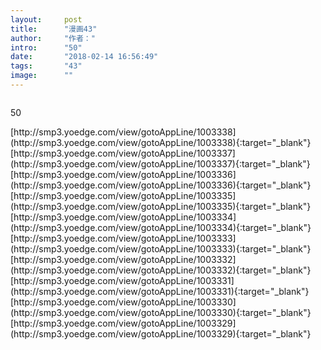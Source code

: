 ```yaml
---
layout:     post
title:      "漫画43"
author:     "作者："
intro:      "50"
date:       "2018-02-14 16:56:49"
tags:       "43"
image:      ""
---
```

<div style="text-align: center">
<p><img src=""/></p>
</div>
<p class="post-meta">
<span>50</span>
</p>
[http://smp3.yoedge.com/view/gotoAppLine/1003338](http://smp3.yoedge.com/view/gotoAppLine/1003338){:target="_blank"}
[http://smp3.yoedge.com/view/gotoAppLine/1003337](http://smp3.yoedge.com/view/gotoAppLine/1003337){:target="_blank"}
[http://smp3.yoedge.com/view/gotoAppLine/1003336](http://smp3.yoedge.com/view/gotoAppLine/1003336){:target="_blank"}
[http://smp3.yoedge.com/view/gotoAppLine/1003335](http://smp3.yoedge.com/view/gotoAppLine/1003335){:target="_blank"}
[http://smp3.yoedge.com/view/gotoAppLine/1003334](http://smp3.yoedge.com/view/gotoAppLine/1003334){:target="_blank"}
[http://smp3.yoedge.com/view/gotoAppLine/1003333](http://smp3.yoedge.com/view/gotoAppLine/1003333){:target="_blank"}
[http://smp3.yoedge.com/view/gotoAppLine/1003332](http://smp3.yoedge.com/view/gotoAppLine/1003332){:target="_blank"}
[http://smp3.yoedge.com/view/gotoAppLine/1003331](http://smp3.yoedge.com/view/gotoAppLine/1003331){:target="_blank"}
[http://smp3.yoedge.com/view/gotoAppLine/1003330](http://smp3.yoedge.com/view/gotoAppLine/1003330){:target="_blank"}
[http://smp3.yoedge.com/view/gotoAppLine/1003329](http://smp3.yoedge.com/view/gotoAppLine/1003329){:target="_blank"}


